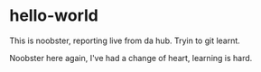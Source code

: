 # hello-world
This is noobster, reporting live from da hub. Tryin to git learnt.

Noobster here again, I've had a change of heart, learning is hard.
